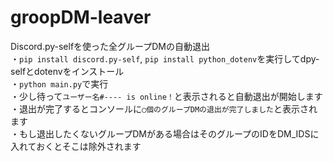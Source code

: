 # groopDM-leaver
Discord.py-selfを使った全グループDMの自動退出
<br>
・`pip install discord.py-self`, `pip install python_dotenv`を実行してdpy-selfとdotenvをインストール<br>
・`python main.py`で実行<br>
・少し待って`ユーザー名#---- is online！`と表示されると自動退出が開始します<br>
・退出が完了するとコンソールに`◯個のグループDMの退出が完了しました`と表示されます
<br>
・もし退出したくないグループDMがある場合はそのグループのIDをDM_IDSに入れておくとそこは除外されます
<br>
